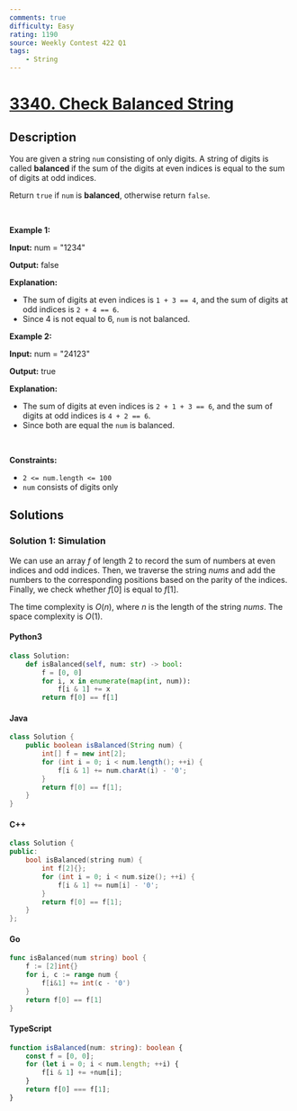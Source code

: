 ```yaml
---
comments: true
difficulty: Easy
rating: 1190
source: Weekly Contest 422 Q1
tags:
    - String
---
```


<!-- problem:start -->

# [3340. Check Balanced String](https://leetcode.com/problems/check-balanced-string)

## Description

<!-- description:start -->

<p>You are given a string <code>num</code> consisting of only digits. A string of digits is called <b>balanced </b>if the sum of the digits at even indices is equal to the sum of digits at odd indices.</p>

<p>Return <code>true</code> if <code>num</code> is <strong>balanced</strong>, otherwise return <code>false</code>.</p>

<p>&nbsp;</p>
<p><strong class="example">Example 1:</strong></p>

<div class="example-block">
<p><strong>Input:</strong> num<span class="example-io"> = &quot;1234&quot;</span></p>

<p><strong>Output:</strong> <span class="example-io">false</span></p>

<p><strong>Explanation:</strong></p>

<ul>
	<li>The sum of digits at even indices is <code>1 + 3 == 4</code>, and the sum of digits at odd indices is <code>2 + 4 == 6</code>.</li>
	<li>Since 4 is not equal to 6, <code>num</code> is not balanced.</li>
</ul>
</div>

<p><strong class="example">Example 2:</strong></p>

<div class="example-block">
<p><strong>Input:</strong> num<span class="example-io"> = &quot;24123&quot;</span></p>

<p><strong>Output:</strong> true</p>

<p><strong>Explanation:</strong></p>

<ul>
	<li>The sum of digits at even indices is <code>2 + 1 + 3 == 6</code>, and the sum of digits at odd indices is <code>4 + 2 == 6</code>.</li>
	<li>Since both are equal the <code>num</code> is balanced.</li>
</ul>
</div>

<p>&nbsp;</p>
<p><strong>Constraints:</strong></p>

<ul>
	<li><code>2 &lt;= num.length &lt;= 100</code></li>
	<li><code><font face="monospace">num</font></code> consists of digits only</li>
</ul>

<!-- description:end -->

## Solutions

<!-- solution:start -->

### Solution 1: Simulation

We can use an array $f$ of length $2$ to record the sum of numbers at even indices and odd indices. Then, we traverse the string $\textit{nums}$ and add the numbers to the corresponding positions based on the parity of the indices. Finally, we check whether $f[0]$ is equal to $f[1]$.

The time complexity is $O(n)$, where $n$ is the length of the string $\textit{nums}$. The space complexity is $O(1)$.

<!-- tabs:start -->

#### Python3

```python
class Solution:
    def isBalanced(self, num: str) -> bool:
        f = [0, 0]
        for i, x in enumerate(map(int, num)):
            f[i & 1] += x
        return f[0] == f[1]
```

#### Java

```java
class Solution {
    public boolean isBalanced(String num) {
        int[] f = new int[2];
        for (int i = 0; i < num.length(); ++i) {
            f[i & 1] += num.charAt(i) - '0';
        }
        return f[0] == f[1];
    }
}
```

#### C++

```cpp
class Solution {
public:
    bool isBalanced(string num) {
        int f[2]{};
        for (int i = 0; i < num.size(); ++i) {
            f[i & 1] += num[i] - '0';
        }
        return f[0] == f[1];
    }
};
```

#### Go

```go
func isBalanced(num string) bool {
	f := [2]int{}
	for i, c := range num {
		f[i&1] += int(c - '0')
	}
	return f[0] == f[1]
}
```

#### TypeScript

```ts
function isBalanced(num: string): boolean {
    const f = [0, 0];
    for (let i = 0; i < num.length; ++i) {
        f[i & 1] += +num[i];
    }
    return f[0] === f[1];
}
```

<!-- tabs:end -->

<!-- solution:end -->

<!-- problem:end -->
